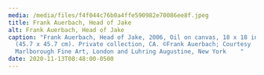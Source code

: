 ```yaml
---
media: /media/files/f4f044c76b0a4ffe590982e70086ee8f.jpeg
title: Frank Auerbach, Head of Jake
alt: Frank Auerbach, Head of Jake
caption: "Frank Auerbach, Head of Jake, 2006, Oil on canvas, 18 x 18 inches
  (45.7 x 45.7 cm). Private collection, CA. ©Frank Auerbach; Courtesy
  Marlborough Fine Art, London and Luhring Augustine, New York    "
date: 2020-11-13T08:48:00-0500
---
```

